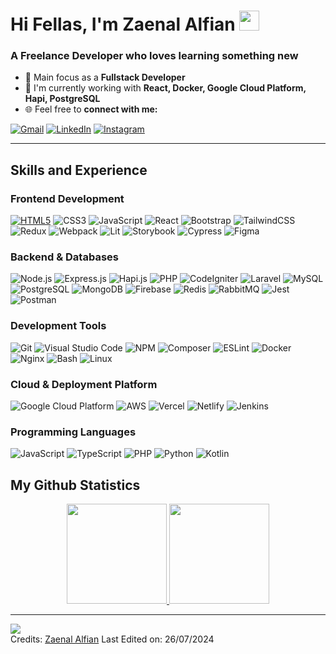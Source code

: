 <h1>Hi Fellas, I'm Zaenal Alfian</a> 
<img src="https://github.com/blackcater/blackcater/raw/main/images/Hi.gif" height="32"/></h1>

### A Freelance Developer who loves learning something new
- 🎯 Main focus as a **Fullstack Developer**
- 🌱 I'm currently working with **React, Docker, Google Cloud Platform, Hapi, PostgreSQL**
- 🌐 Feel free to **connect with me:**

[![Gmail](https://img.shields.io/badge/gmail-%23EA4335.svg?style=plastic&logo=gmail&logoColor=white)](mailto:zaenalalfian20@gmail.com)
[![LinkedIn](https://img.shields.io/badge/linkedin-%230A66C2.svg?style=plastic&logo=linkedin&logoColor=white)](https://www.linkedin.com/in/zaenal-alfian/)
[![Instagram](https://img.shields.io/badge/instagram-%23E4405F.svg?style=plastic&logo=instagram&logoColor=white)](https://www.instagram.com/zencode_/)

<hr>

## Skills and Experience
### Frontend Development
[![HTML5](https://img.shields.io/badge/HTML5-E34F26?style=flat&logo=HTML5&logoColor=white)](https://github.com/topics/html5)
![CSS3](https://img.shields.io/badge/CSS3-1572B6?style=flat&logo=CSS3&logoColor=white)
![JavaScript](https://img.shields.io/badge/JavaScript-F7DF1E?style=flat&logo=JavaScript&logoColor=white)
![React](https://img.shields.io/badge/React-%2320232a.svg?style=flat&logo=React&logoColor=%2361DAFB)
![Bootstrap](https://img.shields.io/badge/Bootstrap-7952B3?style=flat&logo=Bootstrap&logoColor=white)
![TailwindCSS](https://img.shields.io/badge/tailwindcss-06B6D4?style=flat&logo=tailwind-css&logoColor=white)
![Redux](https://img.shields.io/badge/Redux-764ABC?style=flat&logo=Redux&logoColor=white)
![Webpack](https://img.shields.io/badge/Webpack-36393E?style=flat&logo=Webpack&logoColor=8DD6F9)
![Lit](https://img.shields.io/badge/Lit-324FFF?style=flat&logo=lit&logoColor=white)
![Storybook](https://img.shields.io/badge/Storybook-FF4785?style=flat&logo=Storybook&logoColor=white)
![Cypress](https://img.shields.io/badge/Cypress-69D3A7?style=flat&logo=Cypress&logoColor=white)
![Figma](https://img.shields.io/badge/Figma-F24E1E?style=flat&logo=Figma&logoColor=white)

### Backend & Databases
![Node.js](https://img.shields.io/badge/Node.js-6DA55F?style=flat&logo=Node.js&logoColor=white)
![Express.js](https://img.shields.io/badge/Express.js-%23404d59.svg?style=flat&logo=express&logoColor=%2361DAFB)
![Hapi.js](https://img.shields.io/badge/Hapi.js-orange.svg?style=flat&logo=javascript&logoColor=white)
![PHP](https://img.shields.io/badge/PHP-474A8A?style=flat&logo=PHP&logoColor=white)
![CodeIgniter](https://img.shields.io/badge/CodeIgniter-EF4223?style=flat&logo=CodeIgniter&logoColor=white)
![Laravel](https://img.shields.io/badge/Laravel-red.svg?style=flat&logo=Laravel&logoColor=white)
![MySQL](https://img.shields.io/badge/MySQL-42759C?style=flat&logo=MySQL&logoColor=white)
![PostgreSQL](https://img.shields.io/badge/PostgreSQL-31648C?style=flat&logo=PostgreSQL&logoColor=white)
![MongoDB](https://img.shields.io/badge/MongoDB-001D2A?style=flat&logo=MongoDB&logoColor=00E761)
![Firebase](https://img.shields.io/badge/Firebase-36393E?style=flat&logo=Firebase&logoColor=F7C52A)
![Redis](https://img.shields.io/badge/Redis-FF4438?style=flat&logo=Redis&logoColor=white)
![RabbitMQ](https://img.shields.io/badge/RabbitMQ-F0F0F0?style=flat&logo=RabbitMQ&logoColor=F76300)
![Jest](https://img.shields.io/badge/Jest-C21325?style=flat&logo=Jest&logoColor=white)
![Postman](https://img.shields.io/badge/Postman-FF6C37?style=flat&logo=Postman&logoColor=white)

### Development Tools
![Git](https://img.shields.io/badge/Git-E84E31?style=flat&logo=Git&logoColor=white)
![Visual Studio Code](https://img.shields.io/badge/Visual_Studio_Code-blue.svg?style=flat&logo=htmx&logoColor=white)
![NPM](https://img.shields.io/badge/NPM-CB3837?style=flat&logo=NPM&logoColor=white)
![Composer](https://img.shields.io/badge/Composer-885630?style=flat&logo=Composer&logoColor=white)
![ESLint](https://img.shields.io/badge/ESLint-4B32C3?style=flat&logo=eslint&logoColor=white)
![Docker](https://img.shields.io/badge/Docker-2496ED?style=flat&logo=Docker&logoColor=white)
![Nginx](https://img.shields.io/badge/Nginx-009639?style=flat&logo=Nginx&logoColor=white)
![Bash](https://img.shields.io/badge/Bash-001D2A?style=flat&logo=gnubash&logoColor=4EAA25)
![Linux](https://img.shields.io/badge/Linux-black.svg?style=flat&logo=Linux&logoColor=E8B200)

### Cloud & Deployment Platform
![Google Cloud Platform](https://img.shields.io/badge/Google_Cloud_Platform-F0F0F0?style=flat&logo=GoogleCloud&logoColor=red)
![AWS](https://img.shields.io/badge/AWS-orange.svg?style=flat&logo=amazonwebservices&logoColor=white)
![Vercel](https://img.shields.io/badge/Vercel-black.svg?style=flat&logo=Vercel&logoColor=white)
![Netlify](https://img.shields.io/badge/Netlify-001D2A?style=flat&logo=Netlify&logoColor=00C7B7)
![Jenkins](https://img.shields.io/badge/Jenkins-F1F1F1?style=flat&logo=Jenkins&logoColor=CC3631)

### Programming Languages
![JavaScript](https://img.shields.io/badge/JavaScript-F7DF1E?style=flat&logo=JavaScript&logoColor=white)
![TypeScript](https://img.shields.io/badge/TypeScript-blue.svg?style=flat&logo=typescript&logoColor=white)
![PHP](https://img.shields.io/badge/PHP-474A8A?style=flat&logo=PHP&logoColor=white)
![Python](https://img.shields.io/badge/Python-356F9E?style=flat&logo=python&logoColor=yellow)
![Kotlin](https://img.shields.io/badge/Kotlin-7F52FF?style=flat&logo=kotlin&logoColor=white)

## My Github Statistics
<p align="center">
	<a href="https://github.com/astrocoding">	  
  		<img height="160em" src="https://github-readme-stats.vercel.app/api?username=astrocoding&theme=react&show_icons=true&hide_border=true&count_private=true"/>
  		<img height="160em" src="https://github-readme-stats-eight-theta.vercel.app/api/top-langs/?username=astrocoding&theme=react&show_icons=true&hide_border=true&layout=compact"/>
	</a>
</p>
<hr>

![](https://komarev.com/ghpvc/?username=astrocoding)
<br>
Credits: [Zaenal Alfian](https://github.com/astrocoding)
Last Edited on: 26/07/2024
